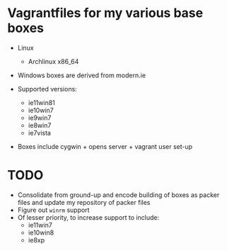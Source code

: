 # Vagrantfiles for my various base boxes

* Linux
    * Archlinux x86_64

* Windows boxes are derived from modern.ie
* Supported versions:
	* ie11win81
	* ie10win7
	* ie9win7
	* ie8win7
	* ie7vista
* Boxes include cygwin + opens server + vagrant user set-up

TODO
===

* Consolidate from ground-up and encode building of boxes as packer files and update my repository of packer files
* Figure out `winrm` support
* Of lesser priority, to increase support to include:
    * ie11win7
    * ie10win8
    * ie8xp 

    


